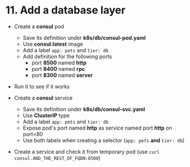 # 11. Add a database layer

* Create a **consul** pod
  * Save its definition under **k8s/db/consul-pod.yaml**
  * Use **consul:latest** image
  * Add a label `app: pets` and `tier: db`
  * Add definition for the following ports
    * port **8500** named **http**
    * port **8400** named **rpc**
    * port **8300** named **server**
* Run it to see if it works

* Create a **consul** service
  * Save its definition under **k8s/db/consul-svc.yaml**
  * Use **ClusterIP** type
  * Add a label `app: pets` and `tier: db`
  * Expose pod's port named **http** as service named port **http** on port=80
  * Use both labels when creating a selector (`app: pets` **and** `tier: db`)
* Create a service and check it from temporary pod (use `curl consul.AND_THE_REST_OF_FQDN:8500`)
